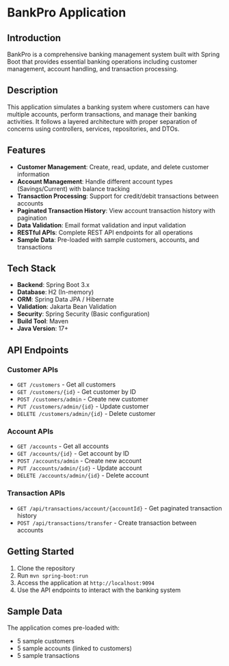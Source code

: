# BankPro Application

## Introduction
BankPro is a comprehensive banking management system built with Spring Boot that provides essential banking operations including customer management, account handling, and transaction processing.

## Description
This application simulates a banking system where customers can have multiple accounts, perform transactions, and manage their banking activities. It follows a layered architecture with proper separation of concerns using controllers, services, repositories, and DTOs.

## Features
- **Customer Management**: Create, read, update, and delete customer information
- **Account Management**: Handle different account types (Savings/Current) with balance tracking
- **Transaction Processing**: Support for credit/debit transactions between accounts
- **Paginated Transaction History**: View account transaction history with pagination
- **Data Validation**: Email format validation and input validation
- **RESTful APIs**: Complete REST API endpoints for all operations
- **Sample Data**: Pre-loaded with sample customers, accounts, and transactions

## Tech Stack
- **Backend**: Spring Boot 3.x
- **Database**: H2 (In-memory)
- **ORM**: Spring Data JPA / Hibernate
- **Validation**: Jakarta Bean Validation
- **Security**: Spring Security (Basic configuration)
- **Build Tool**: Maven
- **Java Version**: 17+

## API Endpoints

### Customer APIs
- `GET /customers` - Get all customers
- `GET /customers/{id}` - Get customer by ID
- `POST /customers/admin` - Create new customer
- `PUT /customers/admin/{id}` - Update customer
- `DELETE /customers/admin/{id}` - Delete customer

### Account APIs
- `GET /accounts` - Get all accounts
- `GET /accounts/{id}` - Get account by ID
- `POST /accounts/admin` - Create new account
- `PUT /accounts/admin/{id}` - Update account
- `DELETE /accounts/admin/{id}` - Delete account

### Transaction APIs
- `GET /api/transactions/account/{accountId}` - Get paginated transaction history
- `POST /api/transactions/transfer` - Create transaction between accounts

## Getting Started
1. Clone the repository
2. Run `mvn spring-boot:run`
3. Access the application at `http://localhost:9094`
4. Use the API endpoints to interact with the banking system

## Sample Data
The application comes pre-loaded with:
- 5 sample customers
- 5 sample accounts (linked to customers)
- 5 sample transactions
